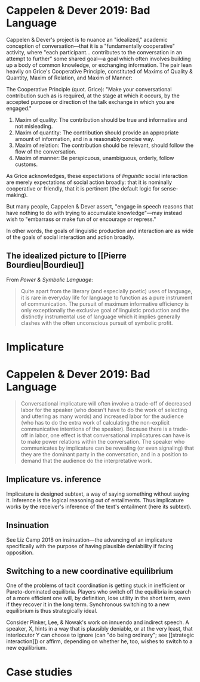# Cappelen & Dever 2019: Bad Language

Cappelen & Dever's project is to nuance an "idealized," academic conception of conversation—that it is a "fundamentally cooperative" activity, where "each participant... contributes to the conversation in an attempt to further" some shared goal—a goal which often involves building up a body of common knowledge, or exchanging information. The pair lean heavily on Grice's Cooperative Principle, constituted of Maxims of Quality & Quantity, Maxim of Relation, and Maxim of Manner:

The Cooperative Principle (quot. Grice): "Make your conversational contribution such as is required, at the stage at which it occurs, by the accepted purpose or direction of the talk exchange in which you are engaged." 

1. Maxim of quality: The contribution should be true and informative and not misleading.
2. Maxim of quantity: The contribution should provide an appropriate amount of information, and in a reasonably concise way.
3. Maxim of relation: The contribution should be relevant, should follow the flow of the conversation.
4. Maxim of manner: Be perspicuous, unambiguous, orderly, follow customs.

As Grice acknowledges, these expectations of _linguistic_ social interaction are merely expectations of social action broadly: that it is nominally cooperative or friendly, that it is pertinent (the default logic for sense-making). 

But many people, Cappelen & Dever assert, "engage in speech reasons that have nothing to do with trying to accumulate knowledge"—may instead wish to "embarrass or make fun of or encourage or repress."

In other words, the goals of linguistic production and interaction are as wide of the goals of social interaction and action broadly.

## The idealized picture to [[Pierre Bourdieu|Bourdieu]]

From _Power & Symbolic Language_:

> Quite apart from the literary (and especially poetic) uses of language, it is rare in everyday life for language to function as a pure instrument of communication. The pursuit of maximum informative efficiency is only exceptionally the exclusive goal of linguistic production and the distinctly instrumental use of language which it implies generally clashes with the often unconscious pursuit of symbolic profit.

# Implicature

# Cappelen & Dever 2019: Bad Language

> Conversational implicature will often involve a trade-off of decreased labor for the speaker (who doesn't have to do the work of selecting and uttering as many words) and increased labor for the audience (who has to do the extra work of calculating the non-explicit communicative intentions of the speaker). Because there is a trade-off in labor, one effect is that conversational implicatures can have is to make power relations within the conversation. The speaker who communicates by implicature can be revealing (or even signaling) that they are the dominant party in the conversation, and in a position to demand that the audience do the interpretative work.  

## Implicature vs. inference

Implicature is designed subtext, a way of saying something without saying it. Inference is the logical reasoning out of entailments. Thus implicature works by the receiver's inference of the text's entailment (here its subtext).

## Insinuation

See Liz Camp 2018 on insinuation—the advancing of an implicature specifically with the purpose of having plausible deniability if facing opposition.

## Switching to a new coordinative equilibrium

One of the problems of tacit coordination is getting stuck in inefficient or Pareto-dominated equilibria. Players who switch off the equilibria in search of a more efficient one will, by definition, lose utility in the short term, even if they recover it in the long term. Synchronous switching to a new equilibrium is thus strategically ideal.

Consider Pinker, Lee, & Nowak's work on innuendo and indirect speech. A speaker, X, hints in a way that is plausibly deniable, or at the very least, that interlocutor Y can choose to ignore (can "do being ordinary"; see [[strategic interaction]]) or affirm, depending on whether he, too, wishes to switch to a new equilibrium.

# Case studies